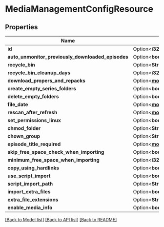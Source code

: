 # MediaManagementConfigResource

## Properties

Name | Type | Description | Notes
------------ | ------------- | ------------- | -------------
**id** | Option<**i32**> |  | [optional]
**auto_unmonitor_previously_downloaded_episodes** | Option<**bool**> |  | [optional]
**recycle_bin** | Option<**String**> |  | [optional]
**recycle_bin_cleanup_days** | Option<**i32**> |  | [optional]
**download_propers_and_repacks** | Option<[**models::ProperDownloadTypes**](ProperDownloadTypes.md)> |  | [optional]
**create_empty_series_folders** | Option<**bool**> |  | [optional]
**delete_empty_folders** | Option<**bool**> |  | [optional]
**file_date** | Option<[**models::FileDateType**](FileDateType.md)> |  | [optional]
**rescan_after_refresh** | Option<[**models::RescanAfterRefreshType**](RescanAfterRefreshType.md)> |  | [optional]
**set_permissions_linux** | Option<**bool**> |  | [optional]
**chmod_folder** | Option<**String**> |  | [optional]
**chown_group** | Option<**String**> |  | [optional]
**episode_title_required** | Option<[**models::EpisodeTitleRequiredType**](EpisodeTitleRequiredType.md)> |  | [optional]
**skip_free_space_check_when_importing** | Option<**bool**> |  | [optional]
**minimum_free_space_when_importing** | Option<**i32**> |  | [optional]
**copy_using_hardlinks** | Option<**bool**> |  | [optional]
**use_script_import** | Option<**bool**> |  | [optional]
**script_import_path** | Option<**String**> |  | [optional]
**import_extra_files** | Option<**bool**> |  | [optional]
**extra_file_extensions** | Option<**String**> |  | [optional]
**enable_media_info** | Option<**bool**> |  | [optional]

[[Back to Model list]](../README.md#documentation-for-models) [[Back to API list]](../README.md#documentation-for-api-endpoints) [[Back to README]](../README.md)


